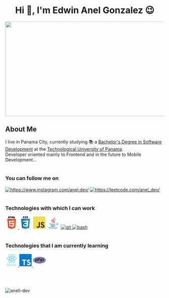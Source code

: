 <h1 align="center"> Hi 👋, I'm Edwin Anel Gonzalez 😉 </h1>
<p align="center">
  <img align="center" src="https://github.com/Anell-dev/Anell-dev/assets/107370957/f7263c13-0d37-4fe2-8445-7be43758ed49" width="600" height="300">
</p>

## About Me
I live in Panama City, currently studying 📚 a [Bachelor's Degree in Software Development](https://fisc.utp.ac.pa/) at the [Technological University of Panama](https://utp.ac.pa/).  
Developer oriented mainly to Frontend and in the future to Mobile Development...
<br></br>

<h3 align="left">You can follow me on</h3>
  <a href="https://www.instagram.com/anel.dev/" target="blank"><img align="center" src="https://raw.githubusercontent.com/rahuldkjain/github-profile-readme-generator/master/src/images/icons/Social/instagram.svg" alt="https://www.instagram.com/anel.dev/" height="30" width="40" /></a>
  <a href="https://leetcode.com/anel_dev/" target="blank"><img align="center" src="https://raw.githubusercontent.com/rahuldkjain/github-profile-readme-generator/master/src/images/icons/Social/leet-code.svg" alt="https://leetcode.com/anel_dev/" height="30" width="40" /></a>
<br></br>

<h3 align="left">Technologies with which I can work</h3>
<a href="https://www.w3.org/html/" target="_blank" rel="noreferrer"> <img src="https://raw.githubusercontent.com/devicons/devicon/master/icons/html5/html5-original-wordmark.svg" alt="html5" width="40" height="40"/> </a>
<a href="https://www.w3schools.com/css/" target="_blank" rel="noreferrer"> <img src="https://raw.githubusercontent.com/devicons/devicon/master/icons/css3/css3-original-wordmark.svg" alt="css3" width="40" height="40"/></a>
<a href="https://developer.mozilla.org/en-US/docs/Web/JavaScript" target="_blank" rel="noreferrer"> <img src="https://raw.githubusercontent.com/devicons/devicon/master/icons/javascript/javascript-original.svg" alt="javascript" width="40" height="40"/></a>
<a href="https://www.java.com" target="_blank" rel="noreferrer"> <img src="https://raw.githubusercontent.com/devicons/devicon/master/icons/java/java-original.svg" alt="java" width="40" height="40"/></a> 
<a href="https://git-scm.com/" target="_blank" rel="noreferrer"> <img src="https://www.vectorlogo.zone/logos/git-scm/git-scm-icon.svg" alt="git" width="40" height="40"/> </a> 
<a href="https://www.gnu.org/software/bash/" target="_blank" rel="noreferrer"> <img src="https://www.vectorlogo.zone/logos/gnu_bash/gnu_bash-icon.svg" alt="bash" width="40" height="40"/></a>
<br></br>

<h3 align="left">Technologies that I am currently learning</h3>
<a href="https://reactjs.org/" target="_blank" rel="noreferrer"> <img src="https://raw.githubusercontent.com/devicons/devicon/master/icons/react/react-original-wordmark.svg" alt="react" width="40" height="40"/> 
</a> <a href="https://www.typescriptlang.org/" target="_blank" rel="noreferrer"> <img src="https://raw.githubusercontent.com/devicons/devicon/master/icons/typescript/typescript-original.svg" alt="typescript" width="40" height="40"/> </a> <a href="https://www.php.net" target="_blank" rel="noreferrer"> <img src="https://raw.githubusercontent.com/devicons/devicon/master/icons/php/php-original.svg" alt="php" width="40" height="40"/></a>
<br></br>
<br></br>

<p><img align="left" src="https://github-readme-stats.vercel.app/api/top-langs?username=anell-dev&show_icons=true&locale=en&layout=compact" alt="anell-dev" /></p>

